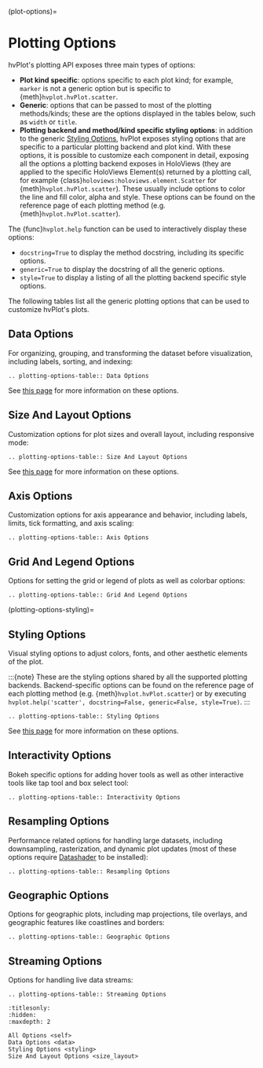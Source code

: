 (plot-options)=

# Plotting Options

hvPlot's plotting API exposes three main types of options:

- **Plot kind specific**: options specific to each plot kind; for example, `marker` is not a generic option but is specific to {meth}`hvplot.hvPlot.scatter`.
- **Generic**: options that can be passed to most of the plotting methods/kinds; these are the options displayed in the tables below, such as `width` or `title`.
- **Plotting backend and method/kind specific styling options**: in addition to the generic [Styling Options](plotting-options-styling), hvPlot exposes styling options that are specific to a particular plotting backend and plot kind. With these options, it is possible to customize each component in detail, exposing all the options a plotting backend exposes in HoloViews (they are applied to the specific HoloViews Element(s) returned by a plotting call, for example {class}`holoviews:holoviews.element.Scatter` for {meth}`hvplot.hvPlot.scatter`). These usually include options to color the line and fill color, alpha and style. These options  can be found on the reference page of each plotting method (e.g. {meth}`hvplot.hvPlot.scatter`).

The {func}`hvplot.help` function can be used to interactively display these options:

- `docstring=True` to display the method docstring, including its specific options.
- `generic=True` to display the docstring of all the generic options.
- `style=True` to display a listing of all the plotting backend specific style options.

The following tables list all the generic plotting options that can be used to customize hvPlot's plots.

## Data Options

For organizing, grouping, and transforming the dataset before visualization, including labels, sorting, and indexing:

```{eval-rst}
.. plotting-options-table:: Data Options
```

See [this page](./data) for more information on these options.

## Size And Layout Options

Customization options for plot sizes and overall layout, including responsive mode:

```{eval-rst}
.. plotting-options-table:: Size And Layout Options
```

See [this page](./size_layout) for more information on these options.

## Axis Options

Customization options for axis appearance and behavior, including labels, limits, tick formatting, and axis scaling:

```{eval-rst}
.. plotting-options-table:: Axis Options
```

## Grid And Legend Options

Options for setting the grid or legend of plots as well as colorbar options:

```{eval-rst}
.. plotting-options-table:: Grid And Legend Options
```

(plotting-options-styling)=
## Styling Options

Visual styling options to adjust colors, fonts, and other aesthetic elements of the plot.

:::{note}
These are the styling options shared by all the supported plotting backends. Backend-specific options can be found on the
reference page of each plotting method (e.g. {meth}`hvplot.hvPlot.scatter`) or by executing `hvplot.help('scatter', docstring=False, generic=False, style=True)`.
:::

```{eval-rst}
.. plotting-options-table:: Styling Options
```
See [this page](./styling) for more information on these options.

## Interactivity Options

Bokeh specific options for adding hover tools as well as other interactive tools like tap tool and box select tool:

```{eval-rst}
.. plotting-options-table:: Interactivity Options
```

## Resampling Options

Performance related options for handling large datasets, including downsampling, rasterization, and dynamic plot updates (most of these options require [Datashader](https://datashader.org/) to be installed):

```{eval-rst}
.. plotting-options-table:: Resampling Options
```

## Geographic Options

Options for geographic plots, including map projections, tile overlays, and geographic features like coastlines and borders:

```{eval-rst}
.. plotting-options-table:: Geographic Options
```

## Streaming Options

Options for handling live data streams:

```{eval-rst}
.. plotting-options-table:: Streaming Options
```

```{toctree}
:titlesonly:
:hidden:
:maxdepth: 2

All Options <self>
Data Options <data>
Styling Options <styling>
Size And Layout Options <size_layout>
```

